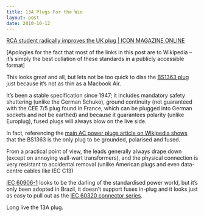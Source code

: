 ```yaml
---
title: 13A Plugs For the Win
layout: post
date: 2010-10-12
---
```

[RCA student radically improves the UK plug | ICON MAGAZINE ONLINE][1]

[Apologies for the fact that most of the links in this post are to Wikipedia &#8211; it&rsquo;s simply the best collation of these standards in a publicly accessible format]

This looks great and all, but lets not be too quick to diss the [BS1363 plug][2] just because it&rsquo;s not as thin as a Macbook Air.

It&rsquo;s been a stable specification since 1947; it includes mandatory safety shuttering (unlike the German Schuko), ground continuity (not guaranteed with the CEE 7/5 plug found in France, which can be plugged into German sockets and not be earthed) and because it guarantees polarity (unlike Europlug), fused plugs will always blow on the live side.

In fact, referencing the [main AC power plugs article on Wikipedia shows][3] that the BS1363 is the only plug to be grounded, polarised and fused.

From a practical point of view, the leads generally always drape down (except on annoying wall-wart transformers), and the physical connection is very resistant to accidental removal (unlike American plugs and even data-centre cables like IEC C13)

[IEC 60906-1][4] looks to be the darling of the standardised power world, but it&rsquo;s only been adopted in Brazil, it doesn&rsquo;t support fuses in-plug and it looks just as easy to pull out as the [IEC 60320 connector series][5].

Long live the 13A plug.

 [1]: http://www.iconeye.com/index.php?view=article&catid=1:latest-news&layout=news&id=3864:rca-student-radically-improves-the-uk-plug&option=com_content&Itemid=18&ref=nf
 [2]: http://en.wikipedia.org/wiki/BS_1363
 [3]: http://en.wikipedia.org/wiki/AC_power_plugs_and_sockets#Comparison_of_plugs
 [4]: http://en.wikipedia.org/wiki/IEC_60906-1
 [5]: http://en.wikipedia.org/wiki/IEC_connector


